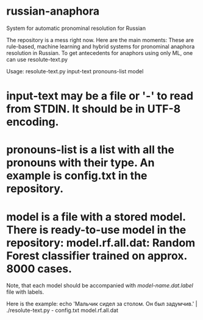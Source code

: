 russian-anaphora
================

System for automatic pronominal resolution for Russian

The repository is a mess right now. Here are the main moments:
These are rule-based, machine learning and hybrid systems for pronominal anaphora resolution in Russian.
To get antecedents for anaphors using only ML, one can use resolute-text.py

Usage: resolute-text.py input-text pronouns-list model

# input-text may be a file or '-' to read from STDIN. It should be in UTF-8 encoding.
# pronouns-list is a list with all the pronouns with their type. An example is config.txt in the repository.
# model is a file with a stored model. There is ready-to-use model in the repository: model.rf.all.dat: Random Forest classifier trained on approx. 8000 cases.
Note, that each model should be accompanied with *model-name.dat.label* file with labels.

Here is the example:
echo 'Мальчик сидел за столом. Он был задумчив.' | ./resolute-text.py - config.txt model.rf.all.dat
